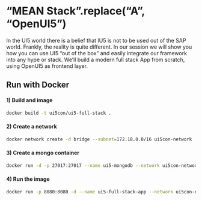 # “MEAN Stack”.replace(“A”, “OpenUI5”)
  
In the UI5 world there is a belief that IU5 is not to be used out of the SAP world. Frankly, the reality is quite different.
In our session we will show you how you can use UI5 “out of the box” and easily integrate our framework into any hype or stack.
We’ll build a modern full stack App from scratch, using OpenUI5 as frontend layer.

## Run with Docker

#### 1) Build and image
```bash
docker build -t ui5con/ui5-full-stack .
```

#### 2) Create a network
```bash
docker network create -d bridge --subnet=172.18.0.0/16 ui5con-network
```

#### 3) Create a mongo container
```bash
docker run -d -p 27017:27017 --name ui5-mongodb --network ui5con-network --ip 172.18.0.22
```

#### 4) Run the image
```bash
docker run -p 8080:8080 -d --name ui5-full-stack-app --network ui5con-network --ip 172.18.0.27 ui5con/ui5-full-stack
```
